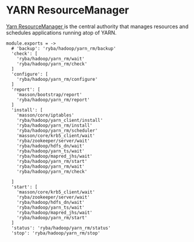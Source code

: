 
# YARN ResourceManager

[Yarn ResourceManager ](http://hadoop.apache.org/docs/current/hadoop-yarn/hadoop-yarn-site/ResourceManagerRestart.html) is the central authority that manages resources and schedules applications running atop of YARN.

    module.exports = ->
      # 'backup': 'ryba/hadoop/yarn_rm/backup'
      'check': [
        'ryba/hadoop/yarn_rm/wait'
        'ryba/hadoop/yarn_rm/check'
      ]
      'configure': [
        'ryba/hadoop/yarn_rm/configure'
      ]
      'report': [
        'masson/bootstrap/report'
        'ryba/hadoop/yarn_rm/report'
      ]
      'install': [
        'masson/core/iptables'
        'ryba/hadoop/yarn_client/install'
        'ryba/hadoop/yarn_rm/install'
        'ryba/hadoop/yarn_rm/scheduler'
        'masson/core/krb5_client/wait'
        'ryba/zookeeper/server/wait'
        'ryba/hadoop/hdfs_dn/wait'
        'ryba/hadoop/yarn_ts/wait'
        'ryba/hadoop/mapred_jhs/wait'
        'ryba/hadoop/yarn_rm/start'
        'ryba/hadoop/yarn_rm/wait'
        'ryba/hadoop/yarn_rm/check'
        
      ]
      'start': [
        'masson/core/krb5_client/wait'
        'ryba/zookeeper/server/wait'
        'ryba/hadoop/hdfs_dn/wait'
        'ryba/hadoop/yarn_ts/wait'
        'ryba/hadoop/mapred_jhs/wait'
        'ryba/hadoop/yarn_rm/start'
      ]
      'status': 'ryba/hadoop/yarn_rm/status'
      'stop': 'ryba/hadoop/yarn_rm/stop'


[restart]: http://hadoop.apache.org/docs/current/hadoop-yarn/hadoop-yarn-site/ResourceManagerRestart.html
[ml_root_acl]: http://lucene.472066.n3.nabble.com/Yarn-HA-Zookeeper-ACLs-td4138735.html
[cloudera_ha]: http://www.cloudera.com/content/cloudera/en/documentation/core/latest/topics/cdh_hag_rm_ha_config.html
[cloudera_wp]: http://www.cloudera.com/content/cloudera/en/documentation/core/latest/topics/admin_ha_yarn_work_preserving_recovery.html
[hdp_wp]: http://docs.hortonworks.com/HDPDocuments/HDP2/HDP-2.2.4/bk_yarn_resource_mgt/content/ch_work-preserving_restart.html
[YARN-128]: https://issues.apache.org/jira/browse/YARN-128
[YARN-128-pdf]: https://issues.apache.org/jira/secure/attachment/12552867/RMRestartPhase1.pdf
[YARN-556]: https://issues.apache.org/jira/browse/YARN-556
[YARN-556-pdf]: https://issues.apache.org/jira/secure/attachment/12599562/Work%20Preserving%20RM%20Restart.pdf
